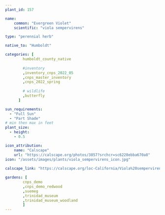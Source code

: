 ```yaml
---
plant_id: 157 

name: 
    common: "Evergreen Violet" 
    scientific: "viola sempervirens" 

type: "perennial herb"

native_to: "Humboldt"

categories: [
        humboldt_county_native
        
        #inventory 
        ,inventory_cnps_2022_05
        ,cnps_master_inventory
        ,cnps_2022_spring
        
        # wildlife
        ,butterfly
      ]

sun_requirements:
  - "Full Sun"
  - "Part Shade"
# min then max in feet
plant_size:
  - height: 
    - 0.5 

icon_attribution: 
    name: "Calscape"
    url: "https://calscape.org/photos/3857?srchcr=sc6228ebba670a8"
icon: "/assets/images/plants/viola_sempervirens_icon.jpg"
 
calscape_link: "https://calscape.org/loc-California/Viola%20sempervirens(%20)"

gardens: [
        cnps_demo
        ,cnps_demo_redwood
        ,suemeg
        ,trinidad_museum
        ,trinidad_museum_woodland
        ]
---
```








